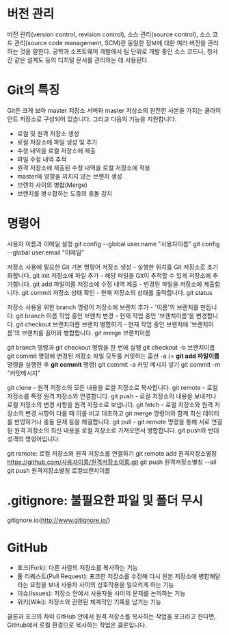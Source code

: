 # 버전 관리  
버전 관리(version control, revision control), 소스 관리(source control), 소스 코드 관리(source code management, SCM)란 동일한 정보에 대한 여러 버전을 관리하는 것을 말한다. 공학과 소프트웨어 개발에서 팀 단위로 개발 중인 소스 코드나, 청사진 같은 설계도 등의 디지털 문서를 관리하는 데 사용된다.

# Git의 특징
Git은 크게 보아 master 저장소 서버와 master 저상소의 완전한 사본을 가지는 클라이언트 저장소로 구성되어 있습니다.
그리고 다음의 기능을 지원합니다.

- 로컬 및 원격 저장소 생성
- 로컬 저장소에 파일 생성 및 추가
- 수정 내역을 로컬 저장소에 제출
- 파일 수정 내역 추적
- 원격 저장소에 제출된 수정 내역을 로컬 저장소에 적용
- master에 영향을 끼치지 않는 브랜치 생성
- 브랜치 사이의 병합(Merge)
- 브랜치를 병ㅇ합하는 도중의 충돌 감지

# 명령어
사용자 이름과 이메일 설정
git config --global user.name "사용자이름"
git config --global user.email "이메일"

저장소 사용에 필요한 Git 기본 명령어
저장소 생성 - 실행한 위치를 Git 저장소로 초기화합니다.
git init
저장소에 파일 추가 - 해당 파일을 Git이 추적할 수 있게 저장소에 추가합니다.
git add 파일이름
저장소에 수정 내역 제출 - 번경된 파일을 저장소에 제출합니다.
git commit
저장소 상태 확인 - 현재 저장소의 상태를 출력합니다.
git status

저장소 사용을 위한 branch 명령어
저장소에 브랜치 추가 - '이름'의 브랜치를 만듭니다.
git branch 이름
작업 중인 브랜치 변경 - 현재 작업 중인 '브랜치이름'을 변경합니다.
git checkout 브랜치이름
브랜치 병합하기 - 현재 작업 중인 브랜치에 '브랜치이름'의 브랜치를 끌어와 병합합니다.
git merge 브랜치이름

git branch 명령과 git checkout 명령을 한 번에 실행
git checkout -b 브랜치이름
git commit 명령에 변경된 저장소 파일 모두를 커밋하는 옵션 -a (= **git add 파일이름** 명령을 실행한 후 **git commit** 명령)
git commit -a
커밋 메시지 넣기
git commit -m "커밋메시지"

git clone - 원격 저장소의 모든 내용을 로컬 저장소로 복사합니다.
git remote - 로컬 저장소를 특정 원격 저장소와 연결합니다.
git push - 로컬 저장소의 내용을 보내거나 로컬 저장소의 변경 사항을 원격 저장소로 보냅니다.
git fetch - 로컬 저장소와 원격 저장소의 변경 사항이 다를 때 이를 비교 대조하고 git merge 명령어와 함께 최신 데이터를 반영하거나 충돌 문제 등을 해결합니다.
git pull - git remote 명령을 통해 서로 연결된 원격 저장소의 최신 내용을 로컬 저장소로 가져오면서 병합합니다. git push와 반대 성격의 명령어입니다.

git remote: 로컬 저장소와 원격 저장소를 연결하기
git remote add 원격저장소별칭 https://github.com/사용자이름/원격저장소이름.git
git push 원격저장소별칭 --all
git push 원격저장소별칭 로컬브랜치이름

# .gitignore: 불필요한 파일 및 폴더 무시
gitignore.io(http://www.gitignore.io/)

# GitHub

- 포크(Fork): 다른 사람의 저장소를 복사하는 기능
- 풀 리퀘스트(Pull Request): 포크한 저장소를 수정해 다시 원본 저장소에 병합해달라는 요청을 보내 사용자 사이의 상호작용을 일으키게 하는 기능
- 이슈(Issues): 저장소 안에서 사용자들 사이의 문제를 논의하는 기능
- 위키(Wiki): 저장소와 관련된 체계적인 기록을 남기는 기능

클론과 포크의 차이
GitHub 안에서 원격 저장소를 복사하는 작업을 포크라고 한다면, GitHub에서 로컬 환경으로 복사하는 작업은 클론입니다.
